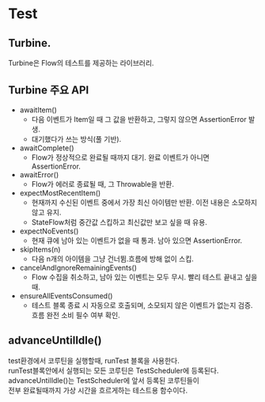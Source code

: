 # Test

## Turbine.

Turbine은 Flow의 테스트를 제공하는 라이브러리.


## Turbine 주요 API
- awaitItem()
  - 다음 이벤트가 Item일 때 그 값을 반환하고, 그렇지 않으면 AssertionError 발생.
  - 대기했다가 쓰는 방식(풀 기반).
- awaitComplete()
  - Flow가 정상적으로 완료될 때까지 대기. 완료 이벤트가 아니면 AssertionError.
- awaitError()
  - Flow가 에러로 종료될 때, 그 Throwable을 반환.
- expectMostRecentItem()
  - 현재까지 수신된 이벤트 중에서 가장 최신 아이템만 반환. 이전 내용은 소모하지 않고 유지.
  - StateFlow처럼 중간값 스킵하고 최신값만 보고 싶을 때 유용.
- expectNoEvents()
  - 현재 큐에 남아 있는 이벤트가 없을 때 통과. 남아 있으면 AssertionError.
- skipItems(n)
  - 다음 n개의 아이템을 그냥 건너뜀.흐름에 방해 없이 스킵.
- cancelAndIgnoreRemainingEvents()
  - Flow 수집을 취소하고, 남아 있는 이벤트는 모두 무시. 빨리 테스트 끝내고 싶을 때.
- ensureAllEventsConsumed()
  - 테스트 블록 종료 시 자동으로 호출되며, 소모되지 않은 이벤트가 없는지 검증. 흐름 완전 소비 필수 여부 확인.


## advanceUntilIdle()
test환경에서 코루틴을 실행할때, runTest 블록을 사용한다.  
runTest블록안에서 실행되는 모든 코루틴은 TestScheduler에 등록된다.  
advanceUntilIdle()는 TestScheduler에 앞서 등록된 코루틴들이   
전부 완료될때까지 가상 시간을 흐르게하는 테스트용 함수이다.